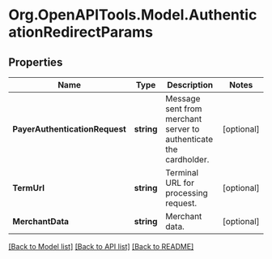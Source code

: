 # Org.OpenAPITools.Model.AuthenticationRedirectParams
## Properties

Name | Type | Description | Notes
------------ | ------------- | ------------- | -------------
**PayerAuthenticationRequest** | **string** | Message sent from merchant server to authenticate the cardholder. | [optional] 
**TermUrl** | **string** | Terminal URL for processing request. | [optional] 
**MerchantData** | **string** | Merchant data. | [optional] 

[[Back to Model list]](../README.md#documentation-for-models) [[Back to API list]](../README.md#documentation-for-api-endpoints) [[Back to README]](../README.md)

